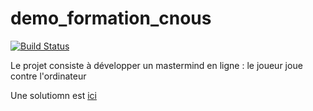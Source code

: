 demo_formation_cnous
====================

[![Build Status](https://travis-ci.org/rjacquelin/demo_formation_cnous)](https://travis-ci.org/rjacquelin/demo_formation_cnous)

Le projet consiste à développer un mastermind en ligne : le joueur joue contre l'ordinateur

Une solutiomn est [ici](https://github.com/vladtischenko/codebreaker)
